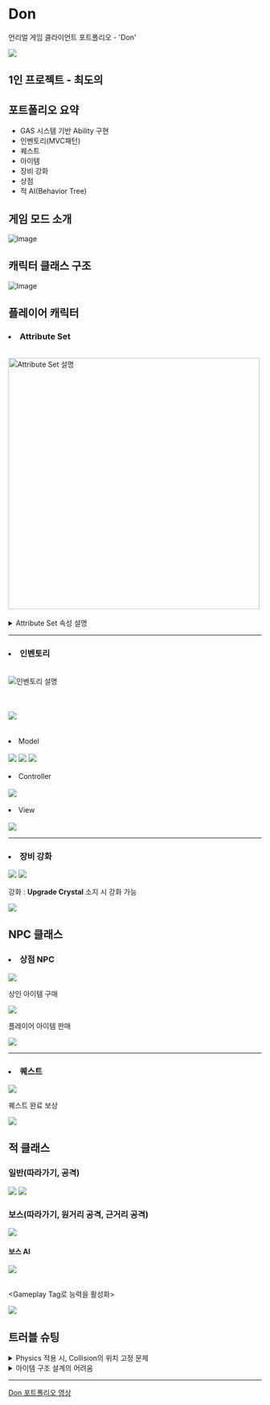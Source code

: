 # Don
 언리얼 게임 클라이언트 포트폴리오 - 'Don'

 <img src="https://github.com/user-attachments/assets/154ec290-540d-44b5-aed1-1f4b4e26504e">
 <br>



## 1인 프로젝트 - 최도의

## 포트폴리오 요약
* GAS 시스템 기반 Ability 구현
* 인벤토리(MVC패턴)
* 퀘스트
* 아이템
* 장비 강화
* 상점
* 적 AI(Behavior Tree)

## 게임 모드 소개
![Image](https://github.com/user-attachments/assets/0dc82893-94c5-41f8-bbc4-038b61fd2ee1)

## 캐릭터 클래스 구조
![Image](https://github.com/user-attachments/assets/b2ac41e2-0385-4ba3-82ed-4d22c7710ec4)

## 플레이어 캐릭터

### <li>Attribute Set</li>
 <br>
 <img src="https://github.com/user-attachments/assets/1253504f-281a-406c-a0ed-75744f33b4cd" alt="Attribute Set 설명" width="500"/>
 <br>
 <br>
<details>
 <summary>Attribute Set 속성 설명</summary>
 
 <br>
 <li>Vigor -> 체력, 공격력 추가</li>
 <li>Agility -> 치명타 확률, 추가 치명타 데미지, 회피 확률</li>
 <li>Supernatural -> 스킬 쿨타임 감소, 적 추가 스폰 확률, 아이템 획득 비율, 경험치 획득 비율, 돈 획득 비율</li>
 
 ### 예시
 <br>
 <img src="https://github.com/user-attachments/assets/71c7ada2-2da0-4670-86b5-840d0b83ca95">
 
</details>

---

### <li>인벤토리</li>
 <br>
 <img src="https://github.com/user-attachments/assets/b726ab54-e899-413e-a8a4-827a0a1a429a" alt="인벤토리 설명"/>
 <br>
 <br><br><br>
 <img src="https://github.com/user-attachments/assets/bd287183-838c-4773-9c51-ea4b22f3e109">
 <br><br><br>

 <li>Model</li>
 <br>
 <img src="https://github.com/user-attachments/assets/db80e350-abc2-482f-b26f-09d0e4eb3667">
 <img src="https://github.com/user-attachments/assets/1d9ddf32-39a7-4399-8c5e-fa8f8b315b66">
 <img src="https://github.com/user-attachments/assets/748763eb-bbe9-459a-b1b1-1287bb69a59f">
 <br><br>
 <li>Controller</li>
 <br>
 <img src="https://github.com/user-attachments/assets/67566903-be56-4649-a794-abbb4df617b9">
 <br><br>
 <li>View</li>
 <br>
 <img src="https://github.com/user-attachments/assets/7db17656-4466-4864-9763-a9d221d9b8bc">
 
 ---

 ### <li>장비 강화</li>
 <img src="https://github.com/user-attachments/assets/1dba1ded-3221-49e8-a2a3-0aedba6c8479">
 <img src="https://github.com/user-attachments/assets/6a296361-4df0-41b2-a1be-fd603d99136a">
 <br>
 
 강화 : **Upgrade Crystal** 소지 시 강화 가능

 <img src="https://github.com/user-attachments/assets/078e691a-77e3-4e78-8f65-cf58cbcfc83e">

## NPC 클래스
 ### <li>상점 NPC</li>

 <img src="https://github.com/user-attachments/assets/4b5aecae-46e3-4d73-9828-eb35e1c141eb">
 
 상인 아이템 구매
 
 <img src="https://github.com/user-attachments/assets/0d8fdd18-a6d9-40a1-a38b-99f8f1568db9">
 
 플레이어 아이템 판매
 
 <img src="https://github.com/user-attachments/assets/34694690-d7ed-40ab-9d44-7a076546228f">
 <br>

 ---

 ### <li>퀘스트</li>

 <img src="https://github.com/user-attachments/assets/636849ed-f893-42cf-964f-162eb205a59a">

 퀘스트 완료 보상
 
 <img src="https://github.com/user-attachments/assets/68ce44d7-7d70-429f-a75d-1f5dd4b258f1">

## 적 클래스
 ### 일반(따라가기, 공격)
 <img src="https://github.com/user-attachments/assets/193b8254-4b01-41f5-9d36-25b6f2413198">
 <img src="https://github.com/user-attachments/assets/fd238d1e-22d4-4898-ae35-34660fdae529">
 
 ### 보스(따라가기, 원거리 공격, 근거리 공격)
 <img src="https://github.com/user-attachments/assets/822a05aa-6a38-4913-b1a3-80599c6eb19b">
 <br>

  #### 보스 AI
  <img src="https://github.com/user-attachments/assets/a915becc-cc7d-4db6-8e4a-f4d56a5510bd">
  

  <br><Gameplay Tag로 능력을 활성화>
  
  <img src="https://github.com/user-attachments/assets/e19511ea-bacb-400c-a70a-a06938277b64">

 ## 트러블 슈팅
  <details>
   <summary>Physics 적용 시, Collision의 위치 고정 문제</summary>
   <br>
   넉백 공격을 통해 Skeltal Mesh의 Physics를 활성화시키면 자연스러운 Ragdoll 모션 연출이 가능했지만,
   
   Capsule Component는 해당 시점에 고정되어 어색한 타격 판정이 발생.
   
   -> Unreal 구조상 Simulate Physics가 활성화되면 해당 **Mesh가 위치 제어의 주체**가 되며 **Capsule Component는 물리 연산에서 제외**되기 때문.

   <br>
   <img src="https://github.com/user-attachments/assets/0b5d09e6-f828-4ba2-afe5-4ea6e1486611">
   <br>
   <br>
   
   => **Capsule Component**가 **Mesh**를 따라가야 하기 때문에 Tick보단 적은 비용의 Timer를 활용하여 Capsule Component의 위치를 변경함.

   <br>
   <img src="https://github.com/user-attachments/assets/9072ca3c-f612-4061-ae66-4424405e05e6">
   <br>
   
  </details>

  <details>
   <summary>아이템 구조 설계의 어려움</summary>
   <br>
   처음엔 아이템 구조체 안에 선언된 타입별 Gameplay Tag에 따라 장착/사용/기타 등으로 동작을 분기하여 처리했으나,
   
   아이템 종류가 다양해지고 속성이 복잡해지면서 기존 방식에 구조적 한계가 발생.


   **<기존 Item 구조체>**
   <br>
   <img src="https://github.com/user-attachments/assets/fb3ec98e-0375-4055-abb4-f8c6e3e32357">
   <br>

   하나의 구조체 안에 공통 속성과 개별 속성을 통합된 상태로 선언했기 때문에, 구분이 어렵고 확장될수록 더 비대한 구조를 가지게 됨.
   
   그로 인해 **가독성 저하, 불필요한 메모리 낭비** 등 유지보수의 어려움이 발생.

   예시) 아이템의 희귀도, 희귀도에 따른 추가 속성, 장전이 필요한 무기 등이 추가될수록 더욱 복잡해짐.

   **=> 구조체의 확장성과 효율성을 어떻게 개선할 것인가?**

   1. FItem 구조체에는 **공통 속성**만을 넣고, 개별 속성들을 각각의 **데이터 애셋**에서 참조하여 사용 (각 아이템 타입에 맞는 데이터 애셋을 추가로 참조하기 때문에 번거로울 수 있음)
   2. 아이템 사용을 위한 **ItemBase** 부모 클래스를 생성하여 다형성 확보

   ---

   **<아이템 구조 분리>**

   <img src="https://github.com/user-attachments/assets/b10e95fc-64c7-45bd-9cf0-6a4cb399e97f">

   <img src="https://github.com/user-attachments/assets/2198da2b-f63b-45ae-a37c-7f4bd6795fb7">

   <img src="https://github.com/user-attachments/assets/e482ba2a-8320-4154-b735-5dc8e550d925">

   ---

   **<아이템 사용 로직>**

   <img src="https://github.com/user-attachments/assets/926ff9e9-cf5c-41cf-8f3f-56a909335fa5">

   <img src="https://github.com/user-attachments/assets/9e7a87e8-5fa9-420d-bfe4-11cea100529c">

   <img src="https://github.com/user-attachments/assets/e3f85f43-ed80-4dcb-8351-d82a9c026fd1">

   <img src="https://github.com/user-attachments/assets/a72b6b3f-73fa-427e-a15a-8d72d5bab266">
   
  </details>

 ---

  [Don 포트폴리오 영상](https://youtu.be/gn_eyMzty2I)
